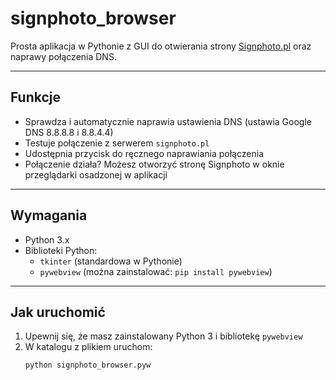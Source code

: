 # signphoto_browser

Prosta aplikacja w Pythonie z GUI do otwierania strony [Signphoto.pl](https://signphoto.pl) oraz naprawy połączenia DNS.

---

## Funkcje

- Sprawdza i automatycznie naprawia ustawienia DNS (ustawia Google DNS 8.8.8.8 i 8.8.4.4)  
- Testuje połączenie z serwerem `signphoto.pl`  
- Udostępnia przycisk do ręcznego naprawiania połączenia  
- Połączenie działa? Możesz otworzyć stronę Signphoto w oknie przeglądarki osadzonej w aplikacji

---

## Wymagania

- Python 3.x  
- Biblioteki Python:  
  - `tkinter` (standardowa w Pythonie)  
  - `pywebview` (można zainstalować: `pip install pywebview`)

---

## Jak uruchomić

1. Upewnij się, że masz zainstalowany Python 3 i bibliotekę `pywebview`  
2. W katalogu z plikiem uruchom:  
   ```bash
   python signphoto_browser.pyw
